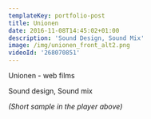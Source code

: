 ```yaml
---
templateKey: portfolio-post
title: Unionen
date: 2016-11-08T14:45:02+01:00
description: 'Sound Design, Sound Mix'
image: /img/unionen_front_alt2.png
videoId: '268070851'
---
```

Unionen - web films

Sound design, Sound mix 

_(Short sample in the player above)_
